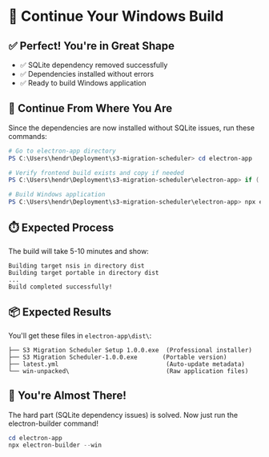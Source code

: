 # 🚀 Continue Your Windows Build

## ✅ **Perfect! You're in Great Shape**

- ✅ SQLite dependency removed successfully
- ✅ Dependencies installed without errors
- ✅ Ready to build Windows application

## 🎯 **Continue From Where You Are**

Since the dependencies are now installed without SQLite issues, run these commands:

```powershell
# Go to electron-app directory
PS C:\Users\hendr\Deployment\s3-migration-scheduler> cd electron-app

# Verify frontend build exists and copy if needed
PS C:\Users\hendr\Deployment\s3-migration-scheduler\electron-app> if (!(Test-Path "build")) { Copy-Item -Recurse ..\client\build .\build }

# Build Windows application
PS C:\Users\hendr\Deployment\s3-migration-scheduler\electron-app> npx electron-builder --win
```

## ⏱️ **Expected Process**

The build will take 5-10 minutes and show:
```
Building target nsis in directory dist
Building target portable in directory dist
...
Build completed successfully!
```

## 📦 **Expected Results**

You'll get these files in `electron-app\dist\`:
```
├── S3 Migration Scheduler Setup 1.0.0.exe  (Professional installer)
├── S3 Migration Scheduler-1.0.0.exe       (Portable version)
├── latest.yml                              (Auto-update metadata)
└── win-unpacked\                           (Raw application files)
```

## 🎉 **You're Almost There!**

The hard part (SQLite dependency issues) is solved. Now just run the electron-builder command!

```powershell
cd electron-app
npx electron-builder --win
```